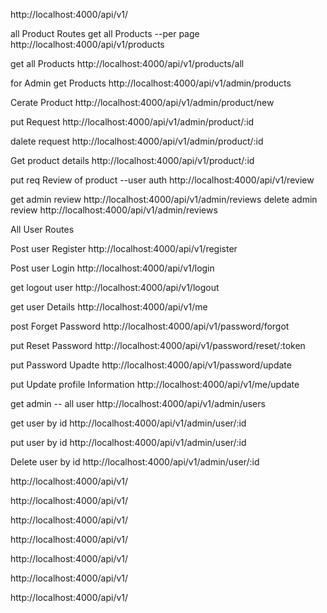 http://localhost:4000/api/v1/

all Product Routes
get all Products --per page
http://localhost:4000/api/v1/products

get all Products 
http://localhost:4000/api/v1/products/all

for Admin
get Products
http://localhost:4000/api/v1/admin/products

Cerate Product
http://localhost:4000/api/v1/admin/product/new

put Request
http://localhost:4000/api/v1/admin/product/:id

dalete request 
http://localhost:4000/api/v1/admin/product/:id

Get product details
http://localhost:4000/api/v1/product/:id

put req Review of product --user auth
http://localhost:4000/api/v1/review

get admin review
http://localhost:4000/api/v1/admin/reviews
delete admin review
http://localhost:4000/api/v1/admin/reviews

All User Routes

Post user Register
http://localhost:4000/api/v1/register

Post user Login
http://localhost:4000/api/v1/login

get logout user
http://localhost:4000/api/v1/logout

get user Details
http://localhost:4000/api/v1/me

post Forget Password
http://localhost:4000/api/v1/password/forgot

put Reset Password
http://localhost:4000/api/v1/password/reset/:token

put Password Upadte
http://localhost:4000/api/v1/password/update

put Update profile Information
http://localhost:4000/api/v1/me/update

get admin -- all user 
http://localhost:4000/api/v1/admin/users

get user by id
http://localhost:4000/api/v1/admin/user/:id

put user by id
http://localhost:4000/api/v1/admin/user/:id

Delete user by id
http://localhost:4000/api/v1/admin/user/:id


http://localhost:4000/api/v1/

http://localhost:4000/api/v1/

http://localhost:4000/api/v1/

http://localhost:4000/api/v1/

http://localhost:4000/api/v1/

http://localhost:4000/api/v1/

http://localhost:4000/api/v1/
